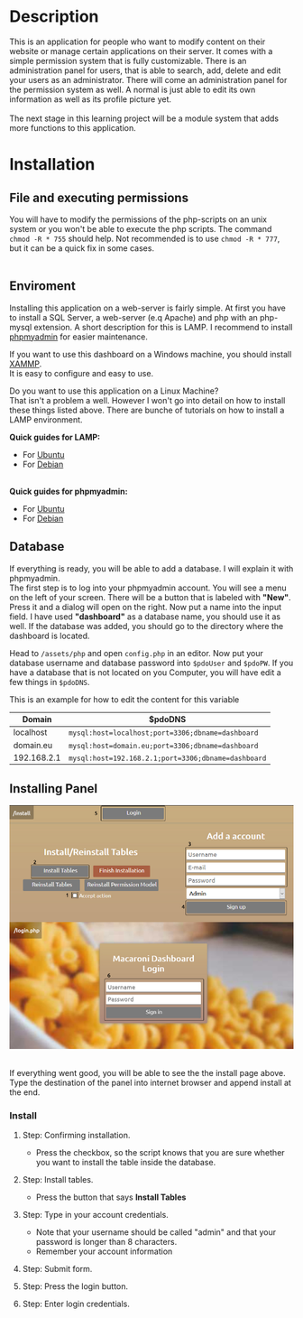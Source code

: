 # Description<br>
This is an application for people who want to modify content on their website or manage certain applications on their server.
It comes with a simple permission system that is fully customizable. There is an administration panel for users, that is able to search, add, delete and edit
your users as an administrator. There will come an administration panel for the permission system as well.
A normal is just able to edit its own information as well as its profile picture yet.  
<br>
The next stage in this learning project will be a module system that adds more functions to this application.

# Installation<br>

## File and executing permissions<br>
You will have to modify the permissions of the php-scripts on an unix system or you won't be able to execute the php scripts.
The command ```chmod -R * 755``` should help. Not recommended is to use ```chmod -R * 777```, but it can be a quick fix in 
some cases. 
<br><br>
## Enviroment<br>
Installing this application on a web-server is fairly simple.
At first you have to install a SQL Server, a web-server (e.q Apache) and php with an php-mysql extension.
A short description for this is LAMP.
I recommend to install [phpmyadmin](https://www.phpmyadmin.net/) for easier maintenance.

If you want to use this dashboard on a Windows machine, you should install [XAMMP](https://www.apachefriends.org).<br>
It is easy to configure and easy to use. <br>

Do you want to use this application on a Linux Machine?<br>
That isn't a problem a well. However I won't go into detail on how to install these things listed above.
There are bunche of tutorials on how to install a LAMP environment.<br>

**Quick guides for LAMP:**<br>
* For [Ubuntu](https://www.linode.com/docs/web-servers/lamp/install-lamp-stack-on-ubuntu-18-04/)<br>
* For [Debian](https://www.linuxbabe.com/debian/install-lamp-stack-debian-9-stretch)<br><br>

**Quick guides for phpmyadmin:**<br>
* For [Ubuntu](https://www.hostingadvice.com/how-to/install-phpmyadmin-on-ubuntu/)<br>
* For [Debian](https://tecadmin.net/install-phpmyadmin-on-debian/)

## Database<br>
If everything is ready, you will be able to add a database.
I will explain it with phpmyadmin.<br>
The first step is to log into your phpmyadmin account.
You will see a menu on the left of your screen. There will be a button that is labeled with **"New"**.
Press it and a dialog will open on the right. Now put a name into the input field.
I have used **"dashboard"** as a database name, you should use it as well.
If the database was added, you should go to the directory where the dashboard is located.

Head to ```/assets/php``` and open ```config.php``` in an editor.
Now put your database username and database password into ```$pdoUser``` and ```$pdoPW```.
If you have a database that is not located on you Computer, you will have edit a few things in ```$pdoDNS```.

This is an example for how to edit the content for this variable

Domain       | $pdoDNS
------------ | -------------
localhost    | ```mysql:host=localhost;port=3306;dbname=dashboard```
domain.eu    |  ```mysql:host=domain.eu;port=3306;dbname=dashboard```
192.168.2.1  | ```mysql:host=192.168.2.1;port=3306;dbname=dashboard```


## Installing Panel<br>
![installation](https://raw.githubusercontent.com/MacaroniDamage/macaronipanel-development/master/img/installation.jpg "Logo Title")

<br>
If everything went good, you will be able to see the the install page above.
Type the destination of the panel into internet browser and append install  at the end.

### Install
1. Step: Confirming installation. 
    - Press the checkbox, so the script knows that you are sure whether you want to install the table inside the database.

2. Step: Install tables.
    - Press the button that says **Install Tables**
    
3. Step: Type in your account credentials.
    - Note that your username should be called "admin" and that your password is longer than 8 characters.
    - Remember your account information
    
4. Step: Submit form.

5. Step: Press the login button.

6. Step: Enter login credentials.
